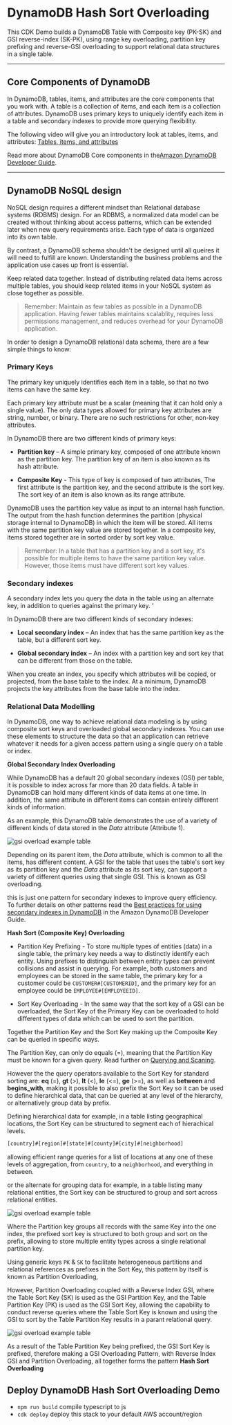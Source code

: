 # DynamoDB Hash Sort Overloading
This CDK Demo builds a DynamoDB Table with Composite key (PK-SK) and GSI reverse-index (SK-PK), using range key overloading, partition key prefixing and reverse-GSI overloading to support relational data structures in a single table.

---

## Core Components of DynamoDB

In DynamoDB, tables, items, and attributes are the core components that you work with. A table is a collection of items, and each item is a collection of attributes. DynamoDB uses primary keys to uniquely identify each item in a table and secondary indexes to provide more querying flexibility.

The following video will give you an introductory look at tables, items, and attributes: [Tables, items, and attributes](https://www.youtube.com/embed/Mw8wCj0gkRc)

Read more about DynamoDB Core components in the[Amazon DynamoDB Developer Guide](https://docs.aws.amazon.com/amazondynamodb/latest/developerguide/HowItWorks.CoreComponents.html).

---

## DynamoDB NoSQL design

NoSQL design requires a different mindset than Relational database systems (RDBMS) design. For an RDBMS, a normalized data model can be created without thinking about access patterns, which can be extended later when new query requirements arise. Each type of data is organized into its own table.

By contrast, a DynamoDB schema shouldn't be designed until all queires it will need to fulfill are known. Understanding the business problems and the application use cases up front is essential. 

Keep related data together. Instead of distributing related data items across multiple tables, you should keep related items in your NoSQL system as close together as possible.

> Remember: Maintain as few tables as possible in a DynamoDB application. Having fewer tables maintains scalablity, requires less permissions management, and reduces overhead for your DynamoDB application.

In order to design a DynamoDB relational data schema, there are a few simple things to know:

### Primary Keys
The primary key uniquely identifies each item in a table, so that no two items can have the same key.

Each primary key attribute must be a scalar (meaning that it can hold only a single value). The only data types allowed for primary key attributes are string, number, or binary. There are no such restrictions for other, non-key attributes.

In DynamoDB there are two different kinds of primary keys:

- **Partition key** – A simple primary key, composed of one attribute known as the partition key. The partition key of an item is also known as its hash attribute. 

- **Composite Key** - This type of key is composed of two attributes, The first attribute is the partition key, and the second attribute is the sort key. The sort key of an item is also known as its range attribute. 

DynamoDB uses the partition key value as input to an internal hash function. The output from the hash function determines the partition (physical storage internal to DynamoDB) in which the item will be stored. All items with the same partition key value are stored together. In a composite key, items stored together are in sorted order by sort key value.

> Remember: In a table that has a partition key and a sort key, it's possible for multiple items to have the same partition key value. However, those items must have different sort key values.

### Secondary indexes
A secondary index lets you query the data in the table using an alternate key, in addition to queries against the primary key. '

In DynamoDB there are two different kinds of secondary indexes:

- **Local secondary index** – An index that has the same partition key as the table, but a different sort key.

- **Global secondary index** – An index with a partition key and sort key that can be different from those on the table.

When you create an index, you specify which attributes will be copied, or projected, from the base table to the index. At a minimum, DynamoDB projects the key attributes from the base table into the index.

### Relational Data Modelling
In DynamoDB, one way to achieve relational data modeling is by using composite sort keys and  overloaded global secondary indexes. You can use these elements to structure the data so that an application can retrieve whatever it needs for a given access pattern using a single query on a table or index. 

**Global Secondary Index Overloading**

While DynamoDB has a default 20 global secondary indexes (GSI) per table, it is possible to index across far more than 20 data fields. A table in DynamoDB can hold many different kinds of data items at one time. In addition, the same attribute in different items can contain entirely different kinds of information.

As an example, this DynamoDB table demonstrates the use of a variety of different kinds of data stored in the *Data* attribute (Attribute 1).

![gsi overload example table](img/gsi_overload_table.png)

Depending on its parent item, the *Data* attribute, which is common to all the items, has different content. A GSI for the table that uses the table's sort key as its partition key and the *Data* attribute as its sort key, can support a variety of different queries using that single GSI. This is known as GSI overloading.

this is just one pattern for secondary indexes to improve query efficiency. To further details on other patterns read the [Best practices for using secondary indexes in DynamoDB](https://docs.aws.amazon.com/amazondynamodb/latest/developerguide/bp-indexes.html) in the Amazon DynamoDB Developer Guide.

**Hash Sort (Composite Key) Overloading**
- Partition Key Prefixing - To store multiple types of entities (data) in a single table, the primary key needs a way to distinctly identify each entity. Using prefixes to distinguish between entity types can prevent collisions and assist in querying. For example, both customers and employees can be stored in the same table, the primary key for a customer could be `CUSTOMER#[CUSTOMERID]`, and the primary key for an employee could be `EMPLOYEE#[EMPLOYEEID]`.

- Sort Key Overloading - In the same way that the sort key of a GSI can be overloaded, the Sort Key of the Primary Key can be overloaded to hold different types of data which can be used to sort the partition. 

Together the Partition Key and the Sort Key making up the Composite Key can be queried in specific ways.

The Partition Key, can only do equals (=), meaning that the Partition Key must be known for a given query. Read further on [Querying and Scaning](https://docs.aws.amazon.com/amazondynamodb/latest/developerguide/bp-query-scan.html).

However the the query operators available to the Sort Key for standard sorting are: **eq** (=), **gt** (>), **lt** (<), **le** (<=), **ge** (>=), as well as **between** and **begins_with**, making it possible to also prefix the Sort Key so it can be used to define hierarchical data, that can be queried at any level of the hierarchy, or alternatively group data by prefix.

Defining hierarchical data for example, in a table listing geographical locations, the Sort Key can be structured to segment each of hierachical levels.

```js
[country]#[region]#[state]#[county]#[city]#[neighborhood]
```
allowing efficient range queries for a list of locations at any one of these levels of aggregation, from `country`, to a `neighborhood`, and everything in between.

or the alternate for grouping data for example, in a table listing many relational entities, the Sort key can be structured to group and sort across relational entities.

![gsi overload example table](img/sortKey_prefix.png)

Where the Partition key groups all records with the same Key into the one index, the prefixed sort key is structured to both group and sort on the prefix, allowing to store multiple entity types across a single relational partition key.

Using generic keys `PK` & `SK` to facilitate heterogeneous partitions and relational references as prefixes in the Sort Key, this pattern by itself is known as Partition Overloading, 

However, Partition Overloading coupled with a Reverse Index GSI, where the Table Sort Key (SK) is used as the GSI Partition Key, and the Table Partition Key (PK) is used as the GSI Sort Key, allowing the capability to conduct reverse queries where the Table Sort Key is known and using the GSI to sort by the Table Partition Key results in a parant relational query.

![gsi overload example table](img/sortKey_reverse_gsi.png)

As a result of the Table Partition Key being prefixed, the GSI Sort Key is prefixed, therefore making a GSI Overloading Pattern, with Reverse Index GSI and Partition Overloading, all together forms the pattern **Hash Sort Overloading**

## Deploy DynamoDB Hash Sort Overloading Demo

* `npm run build`   compile typescript to js
* `cdk deploy`      deploy this stack to your default AWS account/region

